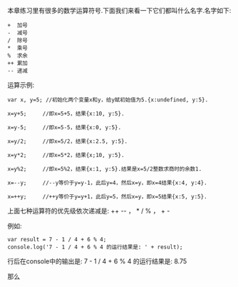 本章练习里有很多的数学运算符号.下面我们来看一下它们都叫什么名字.名字如下:

    +  加号          
    -  减号
    /  除号
    *  乘号
    %  求余
    ++ 累加
    -- 递减

运算示例:

    var x, y=5; //初始化两个变量x和y，给y赋初始值为5.{x:undefined, y:5}.
    
    x=y+5;     //即x=5+5，结果{x:10, y:5}.
    
    x=y-5;     //即x=5-5，结果{x:0, y:5}.
    
    x=y/2;     //即x=5/2，结果{x:2.5, y:5}.
    
    x=y*2;     //即x=5*2，结果{x;10, y:5}.
    
    x=y%2;     //即x=5%2，结果{x:1, y:5}.结果是x=5/2整数求商时的余数1.
    
    x=--y;     //--y等价于y=y-1，此后y=4，然后x=y，即x=4结果{x:4, y:4}.
    
    x=++y;     //++y等价于y=y+1，此后y=5，然后x=y，即x=5结果{x:5, y:5}.

上面七种运算符的优先级依次递减是: ++ -- ， * / % ， + -

例如:

    var result = 7 - 1 / 4 + 6 % 4; 
    console.log('7 - 1 / 4 + 6 % 4 的运行结果是: ' + result);

行后在console中的输出是: 7 - 1 / 4 + 6 % 4 的运行结果是: 8.75

那么
    